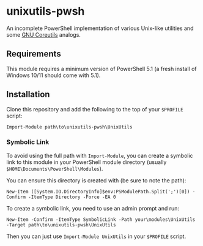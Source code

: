 # unixutils-pwsh

An incomplete PowerShell implementation of various Unix-like utilities and some [GNU Coreutils](https://www.gnu.org/software/coreutils/) analogs.

## Requirements

This module requires a minimum version of PowerShell 5.1 (a fresh install of Windows 10/11 should come with 5.1).

## Installation

Clone this repository and add the following to the top of your `$PROFILE` script:

```pwsh
Import-Module path\to\unixutils-pwsh\UnixUtils
```

### Symbolic Link

To avoid using the full path with `Import-Module`, you can create a symbolic link to this module in your PowerShell module directory (usually `$HOME\Documents\PowerShell\Modules`).

You can ensure this directory is created with (be sure to note the path):

```pwsh
New-Item ([System.IO.DirectoryInfo]$env:PSModulePath.Split(';')[0]) -Confirm -ItemType Directory -Force -EA 0
```

To create a symbolic link, you need to use an admin prompt and run:

```pwsh
New-Item -Confirm -ItemType SymbolicLink -Path your\modules\UnixUtils -Target path\to\unixutils-pwsh\UnixUtils
```

Then you can just use `Import-Module UnixUtils` in your `$PROFILE` script.
